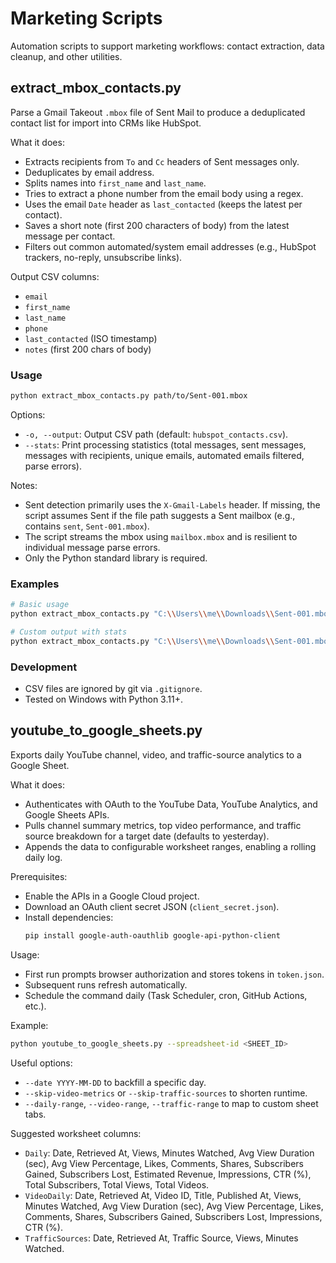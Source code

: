 # Marketing Scripts

Automation scripts to support marketing workflows: contact extraction, data cleanup, and other utilities.

## extract_mbox_contacts.py

Parse a Gmail Takeout `.mbox` file of Sent Mail to produce a deduplicated contact list for import into CRMs like HubSpot.

What it does:
- Extracts recipients from `To` and `Cc` headers of Sent messages only.
- Deduplicates by email address.
- Splits names into `first_name` and `last_name`.
- Tries to extract a phone number from the email body using a regex.
- Uses the email `Date` header as `last_contacted` (keeps the latest per contact).
- Saves a short note (first 200 characters of body) from the latest message per contact.
- Filters out common automated/system email addresses (e.g., HubSpot trackers, no-reply, unsubscribe links).

Output CSV columns:
- `email`
- `first_name`
- `last_name`
- `phone`
- `last_contacted` (ISO timestamp)
- `notes` (first 200 chars of body)

### Usage

```bash
python extract_mbox_contacts.py path/to/Sent-001.mbox
```

Options:
- `-o, --output`: Output CSV path (default: `hubspot_contacts.csv`).
- `--stats`: Print processing statistics (total messages, sent messages, messages with recipients, unique emails, automated emails filtered, parse errors).

Notes:
- Sent detection primarily uses the `X-Gmail-Labels` header. If missing, the script assumes Sent if the file path suggests a Sent mailbox (e.g., contains `sent`, `Sent-001.mbox`).
- The script streams the mbox using `mailbox.mbox` and is resilient to individual message parse errors.
- Only the Python standard library is required.

### Examples

```bash
# Basic usage
python extract_mbox_contacts.py "C:\\Users\\me\\Downloads\\Sent-001.mbox"

# Custom output with stats
python extract_mbox_contacts.py "C:\\Users\\me\\Downloads\\Sent-001.mbox" -o contacts.csv --stats
```

### Development

- CSV files are ignored by git via `.gitignore`.
- Tested on Windows with Python 3.11+.

## youtube_to_google_sheets.py

Exports daily YouTube channel, video, and traffic-source analytics to a Google Sheet.

What it does:
- Authenticates with OAuth to the YouTube Data, YouTube Analytics, and Google Sheets APIs.
- Pulls channel summary metrics, top video performance, and traffic source breakdown for a target date (defaults to yesterday).
- Appends the data to configurable worksheet ranges, enabling a rolling daily log.

Prerequisites:
- Enable the APIs in a Google Cloud project.
- Download an OAuth client secret JSON (`client_secret.json`).
- Install dependencies:
  ```bash
  pip install google-auth-oauthlib google-api-python-client
  ```

Usage:
- First run prompts browser authorization and stores tokens in `token.json`.
- Subsequent runs refresh automatically.
- Schedule the command daily (Task Scheduler, cron, GitHub Actions, etc.).

Example:
```bash
python youtube_to_google_sheets.py --spreadsheet-id <SHEET_ID>
```

Useful options:
- `--date YYYY-MM-DD` to backfill a specific day.
- `--skip-video-metrics` or `--skip-traffic-sources` to shorten runtime.
- `--daily-range`, `--video-range`, `--traffic-range` to map to custom sheet tabs.

Suggested worksheet columns:
- `Daily`: Date, Retrieved At, Views, Minutes Watched, Avg View Duration (sec), Avg View Percentage, Likes, Comments, Shares, Subscribers Gained, Subscribers Lost, Estimated Revenue, Impressions, CTR (%), Total Subscribers, Total Views, Total Videos.
- `VideoDaily`: Date, Retrieved At, Video ID, Title, Published At, Views, Minutes Watched, Avg View Duration (sec), Avg View Percentage, Likes, Comments, Shares, Subscribers Gained, Subscribers Lost, Impressions, CTR (%).
- `TrafficSources`: Date, Retrieved At, Traffic Source, Views, Minutes Watched.
